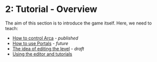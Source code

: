 # 2: Tutorial - Overview

The aim of this section is to introduce the game itself. Here, we need
to teach:

- [How to control Arca](01-control-arca.md) - *published*
- [How to use Portals](02-using-portals.md) - *future*
- [The idea of editing the level](03-editing-levels.md) - *draft*
- [Using the editor and tutorials](04-editor-tuts.md)
